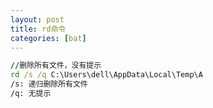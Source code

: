 ```yaml
---
layout: post
title: rd命令
categories: [bat]
---
```




```cmd
//删除所有文件，没有提示
rd /s /q C:\Users\dell\AppData\Local\Temp\A
/s: 递归删除所有文件
/q: 无提示
```

